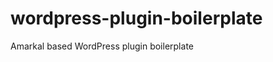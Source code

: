 wordpress-plugin-boilerplate
============================

Amarkal based WordPress plugin boilerplate
